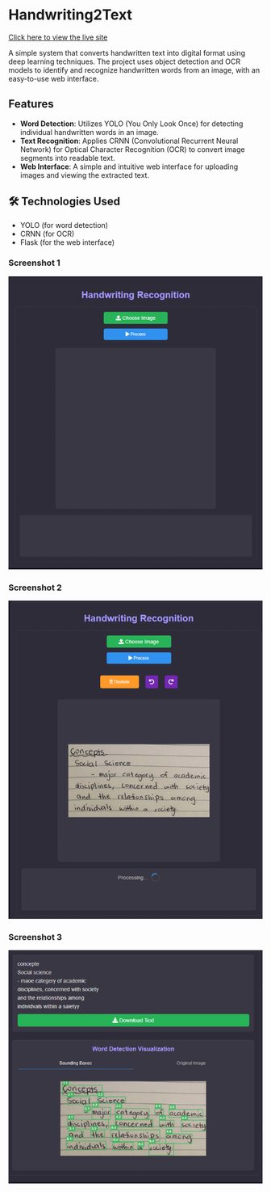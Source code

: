 # Handwriting2Text

[Click here to view the live site](https://huggingface.co/spaces/Nimehs/Handwriting2Text)



A simple system that converts handwritten text into digital format using deep learning techniques. The project uses object detection and OCR models to identify and recognize handwritten words from an image, with an easy-to-use web interface.

## Features

-  **Word Detection**: Utilizes YOLO (You Only Look Once) for detecting individual handwritten words in an image.
-  **Text Recognition**: Applies CRNN (Convolutional Recurrent Neural Network) for Optical Character Recognition (OCR) to convert image segments into readable text.
-  **Web Interface**: A simple and intuitive web interface for uploading images and viewing the extracted text.

## 🛠️ Technologies Used

- YOLO (for word detection)
- CRNN (for OCR)
- Flask (for the web interface)


### Screenshot 1
![Screenshot 1](images/sc1.png)

### Screenshot 2
![Screenshot 2](images/sc2.png)

### Screenshot 3
![Screenshot 3](images/sc3.png)
